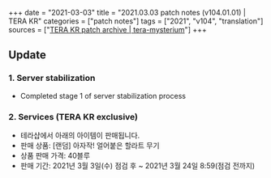 +++
date = "2021-03-03"
title = "2021.03.03 patch notes (v104.01.01) | TERA KR"
categories = ["patch notes"]
tags = ["2021", "v104", "translation"]
sources = ["[TERA KR patch archive | tera-mysterium](/ko/patch/2021/v104-01-01)"]
+++

## Update

### **1.** Server stabilization
- Completed stage 1 of server stabilization process
 
### **2.** Services (TERA KR exclusive)
- 테라샵에서 아래의 아이템이 판매됩니다.
- 판매 상품: [랜덤] 아자작! 얼어붙은 할라트 무기
- 상품 판매 가격: 40블루
- 판매 기간: 2021년 3월 3일(수) 점검 후 ~ 2021년 3월 24일 8:59(점검 전까지)
